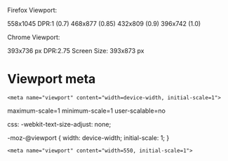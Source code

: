 Firefox Viewport:

558x1045 DPR:1 (0.7)
468x877 (0.85)
432x809 (0.9)
396x742 (1.0)

Chrome Viewport:

393x736 px DPR:2.75
Screen Size: 393x873 px
# Viewport meta

`<meta name="viewport" content="width=device-width, initial-scale=1">`

maximum-scale=1
minimum-scale=1
user-scalable=no


css:
-webkit-text-size-adjust: none;

-moz-@viewport {
	width: device-width;
	initial-scale: 1;
}

`<meta name="viewport" content="width=550, initial-scale=1">`